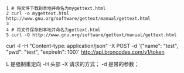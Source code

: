 ```
1 # 将文件下载到本地并命名为mygettext.html
2 curl -o mygettext.html http://www.gnu.org/software/gettext/manual/gettext.html
3 
4 # 将文件保存到本地并命名为gettext.html
5 curl -O http://www.gnu.org/software/gettext/manual/gettext.html
```
curl -l -H "Content-type: application/json" -X POST -d '{"name": "test", "pwd": "test", "expireIn": 100}' http://api.broncodes.com/v1/token


L 是强制重定向
-H 头部
-X 请求的方式；
-d 是带的参数；

